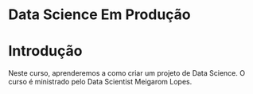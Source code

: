 # Data Science Em Produção

# Introdução

Neste curso, aprenderemos a como criar um projeto de Data Science. 
O curso é ministrado pelo Data Scientist Meigarom Lopes.
